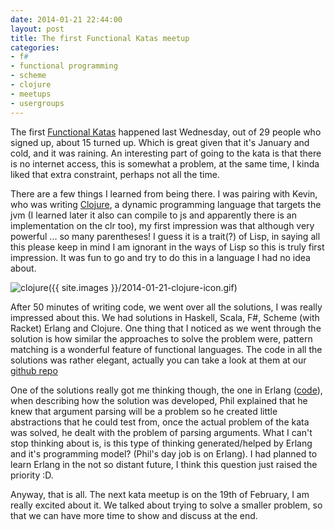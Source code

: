 ```yaml
---
date: 2014-01-21 22:44:00
layout: post
title: The first Functional Katas meetup
categories:
- f#
- functional programming
- scheme
- clojure
- meetups
- usergroups
---
```


The first [Functional Katas][fk] happened last Wednesday, out of 29 people who signed up, about 15 turned up. Which is great given that it's January and cold, and it was raining. An interesting part of going to the kata is that there is no internet access, this is somewhat a problem, at the same time, I kinda liked that extra constraint, perhaps not all the time.

There are a few things I learned from being there. I was pairing with Kevin, who was writing [Clojure][clojure], a dynamic programming language that targets the jvm (I learned later it also can compile to js and apparently there is an implementation on the clr too), my first impression was that although very powerful ... so many parentheses! I guess it is a trait(?) of Lisp, in saying all this please keep in mind I am ignorant in the ways of Lisp so this is truly first impression. It was fun to go and try to do this in a language I had no idea about.

![clojure]({{ site.images }}/2014-01-21-clojure-icon.gif)

After 50 minutes of writing code, we went over all the solutions, I was really impressed about this. We had solutions in Haskell, Scala, F#, Scheme (with Racket) Erlang and Clojure. 
One thing that I noticed as we went through the solution is how similar the approaches to solve the problem were, pattern matching is a wonderful feature of functional languages. The code in all the solutions was rather elegant, actually you can take a look at them at our [github repo][fk-git] 

One of the solutions really got me thinking though, the one in Erlang ([code][erl-sol]), when describing how the solution was developed, Phil explained that he knew that argument parsing will be a problem so he created little abstractions that he could test from, once the actual problem of the kata was solved, he dealt with the problem of parsing arguments. What I can't stop thinking about is, is this type of thinking generated/helped by Erlang and it's programming model? (Phil's day job is on Erlang). I had planned to learn Erlang in the not so distant future, I think this question just raised the priority :D.

Anyway, that is all. The next kata meetup is on the 19th of February, I am really excited about it. We talked about trying to solve a smaller problem, so that we can have more time to show and discuss at the end. 



[fk]:http://functionalkats.tumblr.com/post/70587488630/first-meeting-trinity-college
[clojure]:http://clojure.org/
[fk-git]:https://github.com/FunctionalKatas/Katas
[erl-sol]:https://github.com/FunctionalKatas/Katas/blob/master/2014-01-Calculator-Erlang/calculator.erl